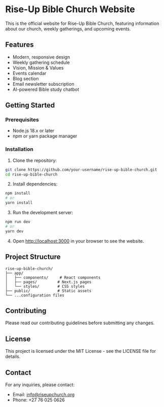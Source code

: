# Rise-Up Bible Church Website

This is the official website for Rise-Up Bible Church, featuring information about our church, weekly gatherings, and upcoming events.

## Features

- Modern, responsive design
- Weekly gathering schedule
- Vision, Mission & Values
- Events calendar
- Blog section
- Email newsletter subscription
- AI-powered Bible study chatbot

## Getting Started

### Prerequisites

- Node.js 18.x or later
- npm or yarn package manager

### Installation

1. Clone the repository:
```bash
git clone https://github.com/your-username/rise-up-bible-church.git
cd rise-up-bible-church
```

2. Install dependencies:
```bash
npm install
# or
yarn install
```

3. Run the development server:
```bash
npm run dev
# or
yarn dev
```

4. Open [http://localhost:3000](http://localhost:3000) in your browser to see the website.

## Project Structure

```
rise-up-bible-church/
├── app/
│   ├── components/     # React components
│   ├── pages/         # Next.js pages
│   └── styles/        # CSS styles
├── public/            # Static assets
└── ...configuration files
```

## Contributing

Please read our contributing guidelines before submitting any changes.

## License

This project is licensed under the MIT License - see the LICENSE file for details.

## Contact

For any inquiries, please contact:
- Email: info@riseupchurch.org
- Phone: +27 76 025 0626 